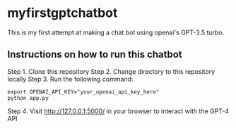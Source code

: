 # myfirstgptchatbot
This is my first attempt at making a chat bot using openai's GPT-3.5 turbo.

## Instructions on how to run this chatbot ##
Step 1. Clone this repository
Step 2. Change directory to this repository locally
Step 3. Run the following command:

    export OPENAI_API_KEY="your_openai_api_key_here"
    python app.py

Step 4. Visit http://127.0.0.1:5000/ in your browser to interact with the GPT-4 API
